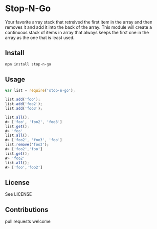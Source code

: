 # Stop-N-Go

Your favorite array stack that retreived the first item in the array and
then removes it and add it into the back of the array.  This module will
create a continuous stack of items in array that always keeps the first
one in the array as the one that is least used.

## Install

``` sh
npm install stop-n-go
```

## Usage

``` javascript
var list = require('stop-n-go');

list.add('foo');
list.add('foo2');
list.add('foo3');

list.all();
#> ['foo', 'foo2', 'foo3']
list.get();
#> 'foo'
list.all();
#> ['foo2', 'foo3', 'foo']
list.remove('foo3');
#> ['foo2','foo']
list.get();
#> 'foo2'
list.all();
#> ['foo','foo2']
```

## License

See LICENSE

## Contributions

pull requests welcome


